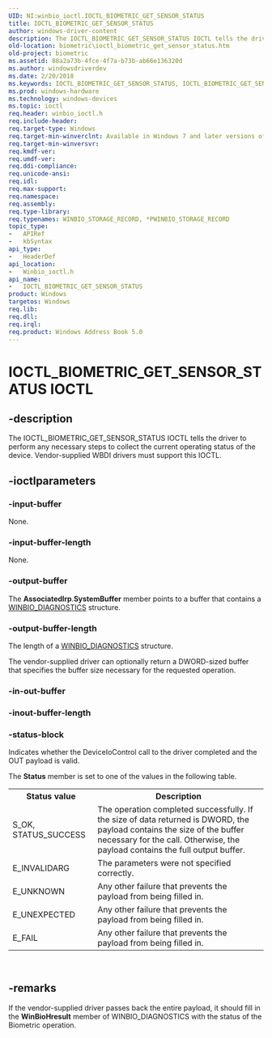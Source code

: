 ```yaml
---
UID: NI:winbio_ioctl.IOCTL_BIOMETRIC_GET_SENSOR_STATUS
title: IOCTL_BIOMETRIC_GET_SENSOR_STATUS
author: windows-driver-content
description: The IOCTL_BIOMETRIC_GET_SENSOR_STATUS IOCTL tells the driver to perform any necessary steps to collect the current operating status of the device. Vendor-supplied WBDI drivers must support this IOCTL.
old-location: biometric\ioctl_biometric_get_sensor_status.htm
old-project: biometric
ms.assetid: 88a2a73b-4fce-4f7a-b73b-ab66e136320d
ms.author: windowsdriverdev
ms.date: 2/20/2018
ms.keywords: IOCTL_BIOMETRIC_GET_SENSOR_STATUS, IOCTL_BIOMETRIC_GET_SENSOR_STATUS control code [Biometric Devices], biometric.ioctl_biometric_get_sensor_status, biometric_ref_74620630-37ce-4473-bb28-2fef40f885ad.xml, winbio_ioctl/IOCTL_BIOMETRIC_GET_SENSOR_STATUS
ms.prod: windows-hardware
ms.technology: windows-devices
ms.topic: ioctl
req.header: winbio_ioctl.h
req.include-header: 
req.target-type: Windows
req.target-min-winverclnt: Available in Windows 7 and later versions of Windows.
req.target-min-winversvr: 
req.kmdf-ver: 
req.umdf-ver: 
req.ddi-compliance: 
req.unicode-ansi: 
req.idl: 
req.max-support: 
req.namespace: 
req.assembly: 
req.type-library: 
req.typenames: WINBIO_STORAGE_RECORD, *PWINBIO_STORAGE_RECORD
topic_type:
-	APIRef
-	kbSyntax
api_type:
-	HeaderDef
api_location:
-	Winbio_ioctl.h
api_name:
-	IOCTL_BIOMETRIC_GET_SENSOR_STATUS
product: Windows
targetos: Windows
req.lib: 
req.dll: 
req.irql: 
req.product: Windows Address Book 5.0
---
```


# IOCTL_BIOMETRIC_GET_SENSOR_STATUS IOCTL


## -description


The IOCTL_BIOMETRIC_GET_SENSOR_STATUS IOCTL tells the driver to perform any necessary steps to collect the current operating status of the device. Vendor-supplied WBDI drivers must support this IOCTL.


## -ioctlparameters




### -input-buffer

None.


### -input-buffer-length

None.


### -output-buffer

The <b>AssociatedIrp</b>.<b>SystemBuffer</b> member points to a buffer that contains a <a href="https://msdn.microsoft.com/library/windows/hardware/ff536470">WINBIO_DIAGNOSTICS</a> structure.


### -output-buffer-length

The length of a <a href="https://msdn.microsoft.com/library/windows/hardware/ff536470">WINBIO_DIAGNOSTICS</a> structure.

The vendor-supplied driver can optionally return a DWORD-sized buffer that specifies the buffer size necessary for the requested operation.


### -in-out-buffer



<text></text>




### -inout-buffer-length



<text></text>




### -status-block

Indicates whether the DeviceIoControl call to the driver completed and the OUT payload is valid.

The <b>Status</b> member is set to one of the values in the following table.

<table>
<tr>
<th>Status value</th>
<th>Description</th>
</tr>
<tr>
<td>
S_OK, STATUS_SUCCESS

</td>
<td>
The operation completed successfully.  If the size of data returned is DWORD, the payload contains the size of the buffer necessary for the call.  Otherwise, the payload contains the full output buffer.

</td>
</tr>
<tr>
<td>
E_INVALIDARG

</td>
<td>
The parameters were not specified correctly.

</td>
</tr>
<tr>
<td>
E_UNKNOWN

</td>
<td>
Any other failure that prevents the payload from being filled in.

</td>
</tr>
<tr>
<td>
E_UNEXPECTED

</td>
<td>
Any other failure that prevents the payload from being filled in.

</td>
</tr>
<tr>
<td>
E_FAIL

</td>
<td>
Any other failure that prevents the payload from being filled in.

</td>
</tr>
</table>
 


## -remarks



If the vendor-supplied driver passes back the entire payload, it should fill in the <b>WinBioHresult</b> member of WINBIO_DIAGNOSTICS with the status of the Biometric operation. 



